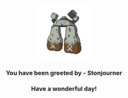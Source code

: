 <p align="center">
    <img src="https://raw.githubusercontent.com/PokeAPI/sprites/master/sprites/pokemon/874.png" width="150" height="150">
</p>
<h3 align="center">You have been greeted by - <b>Stonjourner</b></h3>
<h3 align="center">Have a wonderful day!</h3>
